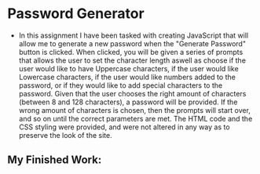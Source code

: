 # Password Generator

* In this assignment I have been tasked with creating JavaScript that will allow me to generate a new password when the "Generate Password" button is clicked. When clicked, you will be given a series of prompts that allows the user to set the character length aswell as choose if the user would like to have Uppercase characters, if the user would like Lowercase characters, if the user would like numbers added to the password, or if they would like to add special characters to the password. Given that the user chooses the right amount of characters (between 8 and 128 characters), a password will be provided. If the wrong amount of characters is chosen, then the prompts will start over, and so on until the correct parameters are met. The HTML code and the CSS styling were provided, and were not altered in any way as to preserve the look of the site.

## My Finished Work:

